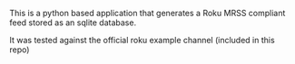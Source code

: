 This is a python based application that generates a Roku MRSS compliant feed stored as an sqlite database.

It was tested against the official roku example channel (included in this repo)